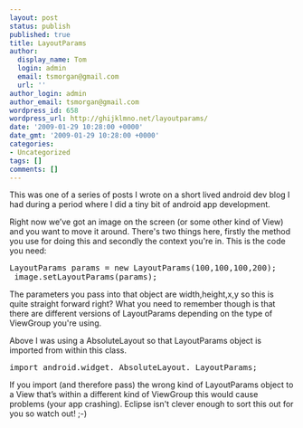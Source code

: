 ```yaml
---
layout: post
status: publish
published: true
title: LayoutParams
author:
  display_name: Tom
  login: admin
  email: tsmorgan@gmail.com
  url: ''
author_login: admin
author_email: tsmorgan@gmail.com
wordpress_id: 658
wordpress_url: http://ghijklmno.net/layoutparams/
date: '2009-01-29 10:28:00 +0000'
date_gmt: '2009-01-29 10:28:00 +0000'
categories:
- Uncategorized
tags: []
comments: []
---
```

<p class="note">This was one of a series of posts I wrote on a short lived android dev blog I had during a period where I did a tiny bit of android app development.</p>

<p>Right now we&#8217;ve got an image on the screen (or some other kind of View) and you want to move it around. There's two things here, firstly the method you use for doing this and secondly the context you're in. This is the code you need:</p>

<pre>LayoutParams params = new LayoutParams(100,100,100,200);
 image.setLayoutParams(params);</pre>
The parameters you pass into that object are width,height,x,y so this is quite straight forward right? What you need to remember though is that there are different versions of LayoutParams depending on the type of ViewGroup you're using.</p>

<p>Above I was using a AbsoluteLayout so that LayoutParams object is imported from within this class.</p>

<pre>import android.widget. AbsoluteLayout. LayoutParams;</pre>
If you import (and therefore pass) the wrong kind of LayoutParams object to a View that&#8217;s within a different kind of ViewGroup this would cause problems (your app crashing). Eclipse isn't clever enough to sort this out for you so watch out! ;-)</p>

